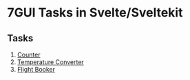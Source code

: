 # 7GUI Tasks in Svelte/Sveltekit

## Tasks

1. [Counter](./src/routes/counter)
2. [Temperature Converter](./src/routes/temperature)
3. [Flight Booker](./src/routes/flight)
